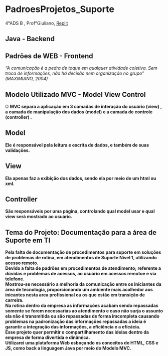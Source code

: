 # PadroesProjetos_Suporte

4°ADS B , Prof°Giuliano, 
<a href="https://repl.it/@RobertaAb/SuportedocumentacaoSEC">Replit</a>
## Java - Backend
## Padrões de WEB - Frontend

  <i>“A comunicação é a pedra de toque em qualquer atividade coletiva. Sem troca de informações, não há decisão nem organização no grupo” (MAXIMIANO, 2004)</i>


## Modelo Utilizado MVC - Model View Control

O <strong> MVC </srong> separa a aplicação em 3 camadas de interação do usuário <strong> (view) </strong>, a camada de manipulação dos dados <strong>(model)</strong> e a camada de controle <strong> (controller) </strong>.

## Model 
Ele é responsável pela leitura e escrita de dados, e também de suas validações.

## View
Ela apenas faz a  exibição dos dados, sendo ela por meio de um html ou xml.

## Controller
São responsáveis por uma página, controlando qual model usar e qual view será mostrado ao usuário.

## Tema do Projeto: Documentação para a área de Suporte em TI

Pela falta de documentação de procedimentos para suporte em soluções de problemas de rotina, em atendimentos de Suporte Nível 1, utilizando acesso remoto.<br>
Devido a falta de padrões em procedimentos de atendimento; referente a dúvidas e problemas de acessos, ao usuário em acessos remotoe e via telefone.<br>
Mostrou-se necessário a melhoria da comunicação entre os iniciantes  da área de tecnologia, proporcionando um ambiente mais acolhedor aos inicantes nesta area profissional ou os que estão em transição de carreira.<br>
Na rotina dentro da empresa as informações acabam sendo repassadas somente se forem necessaŕias ao atendimento e caso não surja o assunto ela não é transmitida ou são repassadas de forma imcompleta causando problemas na padronização das informações repassadas a ideia é garantir a integração das informações, a eficiência e a eficácia.<br>
Esse projeto quer permitir o compartilhamento das ideias dentro da empresa de forma divertida e dinâmica.<br>
Utilizarei uma plataforma Web esboçando os conceitos de HTML, CSS e JS, como back a linguagem Java por meio do Modelo MVC.<br>
